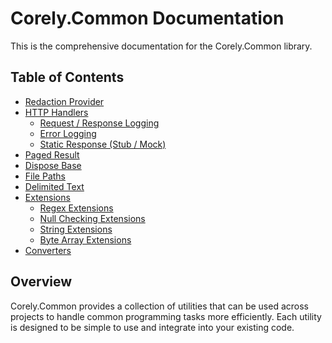 # Corely.Common Documentation

This is the comprehensive documentation for the Corely.Common library.

## Table of Contents
- [Redaction Provider](redaction-provider.md)
- [HTTP Handlers](http-handlers/index.md)
  - [Request / Response Logging](http-handlers/request-response-handler.md)
  - [Error Logging](error-handler.md)
  - [Static Response (Stub / Mock)](http-handlers/static-response-handler.md)
- [Paged Result](paged-result.md)
- [Dispose Base](dispose-base.md)
- [File Paths](file-paths.md)
- [Delimited Text](delimited-text.md)
- [Extensions](extensions/index.md)
  - [Regex Extensions](extensions/regex-extensions.md)
  - [Null Checking Extensions](extensions/null-checking-extensions.md)
  - [String Extensions](extensions/string-extensions.md)
  - [Byte Array Extensions](extensions/byte-array-extensions.md)
- [Converters](converters.md)

## Overview
Corely.Common provides a collection of utilities that can be used across projects to handle common programming tasks more efficiently. Each utility is designed to be simple to use and integrate into your existing code.
